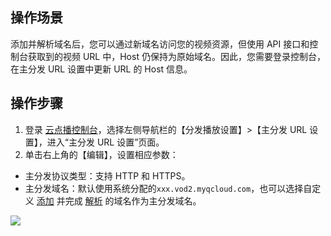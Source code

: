 ## 操作场景
添加并解析域名后，您可以通过新域名访问您的视频资源，但使用 API 接口和控制台获取到的视频 URL 中，Host 仍保持为原始域名。因此，您需要登录控制台，在主分发 URL 设置中更新 URL 的 Host 信息。
## 操作步骤
1. 登录 [云点播控制台](https://console.cloud.tencent.com/vod/overview)，选择左侧导航栏的【分发播放设置】>【主分发 URL 设置】，进入“主分发 URL 设置”页面。
2. 单击右上角的【编辑】，设置相应参数：
 - 主分发协议类型：支持 HTTP 和 HTTPS。
 - 主分发域名：默认使用系统分配的`xxx.vod2.myqcloud.com`，也可以选择自定义 [添加](https://intl.cloud.tencent.com/document/product/266/14056#.E6.B7.BB.E5.8A.A0.E5.9F.9F.E5.90.8D) 并完成 [解析](https://intl.cloud.tencent.com/document/product/266/14056#.E8.A7.A3.E6.9E.90.E5.9F.9F.E5.90.8D) 的域名作为主分发域名。
 
![](https://main.qcloudimg.com/raw/21cda66e8aff5a237f0ef926cebfa5c4.png)
